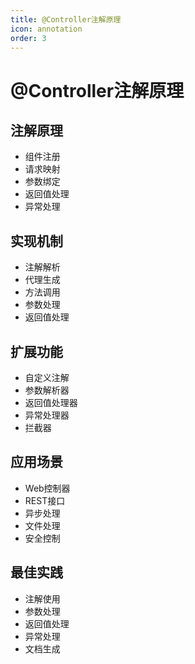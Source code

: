 ```yaml
---
title: @Controller注解原理
icon: annotation
order: 3
---
```


# @Controller注解原理

## 注解原理
- 组件注册
- 请求映射
- 参数绑定
- 返回值处理
- 异常处理

## 实现机制
- 注解解析
- 代理生成
- 方法调用
- 参数处理
- 返回值处理

## 扩展功能
- 自定义注解
- 参数解析器
- 返回值处理器
- 异常处理器
- 拦截器

## 应用场景
- Web控制器
- REST接口
- 异步处理
- 文件处理
- 安全控制

## 最佳实践
- 注解使用
- 参数处理
- 返回值处理
- 异常处理
- 文档生成
